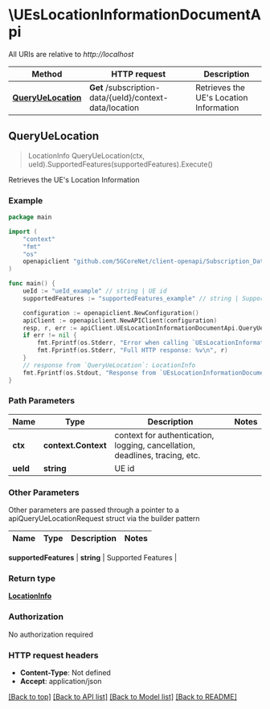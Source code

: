 # \UEsLocationInformationDocumentApi

All URIs are relative to *http://localhost*

Method | HTTP request | Description
------------- | ------------- | -------------
[**QueryUeLocation**](UEsLocationInformationDocumentApi.md#QueryUeLocation) | **Get** /subscription-data/{ueId}/context-data/location | Retrieves the UE&#39;s Location Information



## QueryUeLocation

> LocationInfo QueryUeLocation(ctx, ueId).SupportedFeatures(supportedFeatures).Execute()

Retrieves the UE's Location Information

### Example

```go
package main

import (
    "context"
    "fmt"
    "os"
    openapiclient "github.com/5GCoreNet/client-openapi/Subscription_Data"
)

func main() {
    ueId := "ueId_example" // string | UE id
    supportedFeatures := "supportedFeatures_example" // string | Supported Features (optional)

    configuration := openapiclient.NewConfiguration()
    apiClient := openapiclient.NewAPIClient(configuration)
    resp, r, err := apiClient.UEsLocationInformationDocumentApi.QueryUeLocation(context.Background(), ueId).SupportedFeatures(supportedFeatures).Execute()
    if err != nil {
        fmt.Fprintf(os.Stderr, "Error when calling `UEsLocationInformationDocumentApi.QueryUeLocation``: %v\n", err)
        fmt.Fprintf(os.Stderr, "Full HTTP response: %v\n", r)
    }
    // response from `QueryUeLocation`: LocationInfo
    fmt.Fprintf(os.Stdout, "Response from `UEsLocationInformationDocumentApi.QueryUeLocation`: %v\n", resp)
}
```

### Path Parameters


Name | Type | Description  | Notes
------------- | ------------- | ------------- | -------------
**ctx** | **context.Context** | context for authentication, logging, cancellation, deadlines, tracing, etc.
**ueId** | **string** | UE id | 

### Other Parameters

Other parameters are passed through a pointer to a apiQueryUeLocationRequest struct via the builder pattern


Name | Type | Description  | Notes
------------- | ------------- | ------------- | -------------

 **supportedFeatures** | **string** | Supported Features | 

### Return type

[**LocationInfo**](LocationInfo.md)

### Authorization

No authorization required

### HTTP request headers

- **Content-Type**: Not defined
- **Accept**: application/json

[[Back to top]](#) [[Back to API list]](../README.md#documentation-for-api-endpoints)
[[Back to Model list]](../README.md#documentation-for-models)
[[Back to README]](../README.md)

